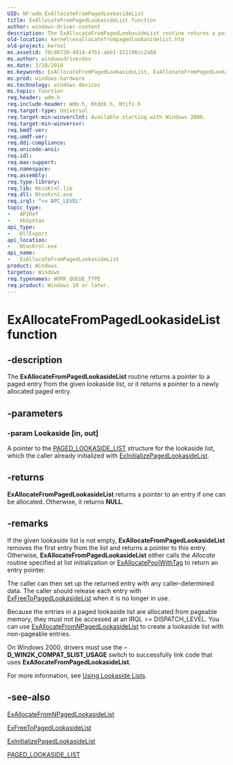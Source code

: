 ```yaml
---
UID: NF:wdm.ExAllocateFromPagedLookasideList
title: ExAllocateFromPagedLookasideList function
author: windows-driver-content
description: The ExAllocateFromPagedLookasideList routine returns a pointer to a paged entry from the given lookaside list, or it returns a pointer to a newly allocated paged entry.
old-location: kernel\exallocatefrompagedlookasidelist.htm
old-project: kernel
ms.assetid: f0c86720-4914-47b1-abb1-151196cc2a68
ms.author: windowsdriverdev
ms.date: 3/28/2018
ms.keywords: ExAllocateFromPagedLookasideList, ExAllocateFromPagedLookasideList routine [Kernel-Mode Driver Architecture], k102_96e03fc6-f951-4c96-8de4-32d67e85ec02.xml, kernel.exallocatefrompagedlookasidelist, wdm/ExAllocateFromPagedLookasideList
ms.prod: windows-hardware
ms.technology: windows-devices
ms.topic: function
req.header: wdm.h
req.include-header: Wdm.h, Ntddk.h, Ntifs.h
req.target-type: Universal
req.target-min-winverclnt: Available starting with Windows 2000.
req.target-min-winversvr: 
req.kmdf-ver: 
req.umdf-ver: 
req.ddi-compliance: 
req.unicode-ansi: 
req.idl: 
req.max-support: 
req.namespace: 
req.assembly: 
req.type-library: 
req.lib: NtosKrnl.lib
req.dll: NtosKrnl.exe
req.irql: "<= APC_LEVEL"
topic_type:
-	APIRef
-	kbSyntax
api_type:
-	DllExport
api_location:
-	NtosKrnl.exe
api_name:
-	ExAllocateFromPagedLookasideList
product: Windows
targetos: Windows
req.typenames: WORK_QUEUE_TYPE
req.product: Windows 10 or later.
---
```


# ExAllocateFromPagedLookasideList function


## -description


The <b>ExAllocateFromPagedLookasideList</b> routine returns a pointer to a paged entry from the given lookaside list, or it returns a pointer to a newly allocated paged entry. 


## -parameters




### -param Lookaside [in, out]

A pointer to the <a href="https://msdn.microsoft.com/library/windows/hardware/ff558775">PAGED_LOOKASIDE_LIST</a> structure for the lookaside list, which the caller already initialized with <a href="https://msdn.microsoft.com/library/windows/hardware/ff545309">ExInitializePagedLookasideList</a>. 


## -returns



<b>ExAllocateFromPagedLookasideList</b> returns a pointer to an entry if one can be allocated. Otherwise, it returns <b>NULL</b>.




## -remarks



If the given lookaside list is not empty, <b>ExAllocateFromPagedLookasideList</b> removes the first entry from the list and returns a pointer to this entry. Otherwise, <b>ExAllocateFromPagedLookasideList</b> either calls the <i>Allocate</i> routine specified at list initialization or <a href="https://msdn.microsoft.com/library/windows/hardware/ff544520">ExAllocatePoolWithTag</a> to return an entry pointer.

The caller can then set up the returned entry with any caller-determined data. The caller should release each entry with <a href="https://msdn.microsoft.com/library/windows/hardware/ff544605">ExFreeToPagedLookasideList</a> when it is no longer in use. 

Because the entries in a paged lookaside list are allocated from pageable memory, they must not be accessed at an IRQL &gt;= DISPATCH_LEVEL. You can use <a href="https://msdn.microsoft.com/library/windows/hardware/ff544388">ExAllocateFromNPagedLookasideList</a> to create a lookaside list with non-pageable entries.

On Windows 2000, drivers must use the <b>-D_WIN2K_COMPAT_SLIST_USAGE</b> switch to successfully link code that uses <b>ExAllocateFromPagedLookasideList</b>.

For more information, see <a href="https://msdn.microsoft.com/library/windows/hardware/ff565416">Using Lookaside Lists</a>. 




## -see-also




<a href="https://msdn.microsoft.com/library/windows/hardware/ff544388">ExAllocateFromNPagedLookasideList</a>



<a href="https://msdn.microsoft.com/library/windows/hardware/ff544605">ExFreeToPagedLookasideList</a>



<a href="https://msdn.microsoft.com/library/windows/hardware/ff545309">ExInitializePagedLookasideList</a>



<a href="https://msdn.microsoft.com/library/windows/hardware/ff558775">PAGED_LOOKASIDE_LIST</a>
 

 

